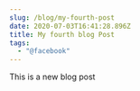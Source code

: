 ```yaml
---
slug: /blog/my-fourth-post
date: 2020-07-03T16:41:28.896Z
title: My fourth blog Post
tags:
  - "@facebook"
---
```

This is a new blog post